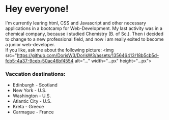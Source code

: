 <!--
**DorisW3/DorisW3** is a ✨ _special_ ✨ repository because its `README.md` (this file) appears on your GitHub profile. 

Here are some ideas to get you started:

- 🔭 I’m currently working on ...
- 🌱 I’m currently learning ...
- 👯 I’m looking to collaborate on ...
- 🤔 I’m looking for help with ...
- 💬 Ask me about ...
- 📫 How to reach me: ...
- 😄 Pronouns: ...
- ⚡ Fun fact: ...
-->

# Hey everyone!

I'm currently learing html, CSS and Javascript and other necessary applications in a bootcamp for Web-Development. My last activity was in a chemical company, because i studied Chemistry (B. of Sc.). Then i decided to change to a new professional field, and now i am really exited to become a junior web-developer.<br>
If you like, ask me about the following picture:
<img src="https://github.com/DorisW3/DorisW3/assets/135646413/18b5cb5d-fcb5-4a37-9ceb-50ac46bf4554 alt="..." width="...px" height="...px">


### Vaccation destinations:
- Edinburgh - Scotland
- New York - U.S.
- Washington - U.S.
- Atlantic City - U.S.
- Kreta - Greece
- Carmague - France



